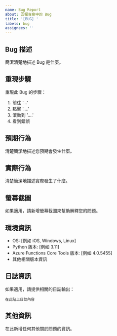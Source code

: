 ```yaml
---
name: Bug Report
about: 回報專案中的 Bug
title: '[BUG] '
labels: bug
assignees: ''
---
```


## Bug 描述
簡潔清楚地描述 Bug 是什麼。

## 重現步驟
重現此 Bug 的步驟：
1. 前往 '...'
2. 點擊 '....'
3. 滾動到 '....'
4. 看到錯誤

## 預期行為
清楚簡潔地描述您預期會發生什麼。

## 實際行為
清楚簡潔地描述實際發生了什麼。

## 螢幕截圖
如果適用，請新增螢幕截圖來幫助解釋您的問題。

## 環境資訊
- OS: [例如 iOS, Windows, Linux]
- Python 版本: [例如 3.11]
- Azure Functions Core Tools 版本: [例如 4.0.5455]
- 其他相關版本資訊

## 日誌資訊
如果適用，請提供相關的日誌輸出：

```
在此貼上日誌內容
```

## 其他資訊
在此新增任何其他關於問題的資訊。
